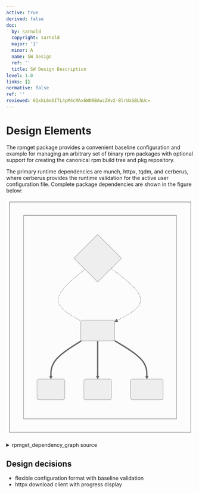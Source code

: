 ```yaml
---
active: true
derived: false
doc:
  by: sarnold
  copyright: sarnold
  major: '1'
  minor: A
  name: SW Design
  ref: ''
  title: SW Design Description
level: 1.0
links: []
normative: false
ref: ''
reviewed: 6QxkL6eDITL4pM4cMAx6WN9BAwcZHv2-BlrUxGBLhUc=
---
```


# Design Elements

The rpmget package provides a convenient baseline configuration and
example for managing an arbitrary set of binary rpm packages with
optional support for creating the canonical rpm build tree and pkg
repository.

The primary runtime dependencies are munch, httpx, tqdm, and cerberus,
where cerberus provides the runtime validation for the active user
configuration file. Complete package dependencies are shown in the
figure below:

![rpmget software units](assets/rpmget_dependency_graph.svg)

<details>
  <summary>rpmget_dependency_graph source</summary>
  rpmget dependency graph showing primary software units.

```mermaid
  graph TB
    subgraph id1[rpmget Dependencies]
      subgraph id2[Python Packages]
        A(rpmget)
        B(httpx)
        C(tqdm)
        D{cerberus}
        E(munch)
      end
    end
    A ==> B & C & E
    A -.-> D
    D -.-> A
```
</details>

## Design decisions

* flexible configuration format with baseline validation
* httpx download client with progress display